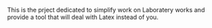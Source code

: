 This is the prject dedicated to simplify work on Laboratery works and provide a tool that will deal with Latex instead of you.